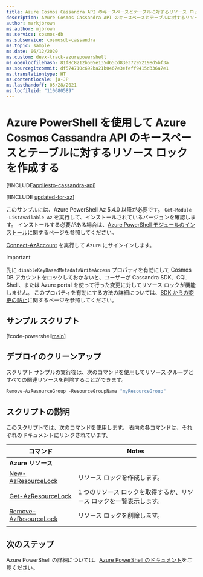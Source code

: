 ```yaml
---
title: Azure Cosmos Cassandra API のキースペースとテーブルに対するリソース ロックを作成する PowerShell スクリプト
description: Azure Cosmos Cassandra API のキースペースとテーブルに対するリソース ロックを作成する
author: markjbrown
ms.author: mjbrown
ms.service: cosmos-db
ms.subservice: cosmosdb-cassandra
ms.topic: sample
ms.date: 06/12/2020
ms.custom: devx-track-azurepowershell
ms.openlocfilehash: 81f8c8212b505e135d65cd83e372952198d5bf3a
ms.sourcegitcommit: df574710c692ba21b0467e3efeff9415d336a7e1
ms.translationtype: HT
ms.contentlocale: ja-JP
ms.lasthandoff: 05/28/2021
ms.locfileid: "110680589"
---
```

# <a name="create-a-resource-lock-for-azure-cosmos-cassandra-api-keyspace-and-table-using-azure-powershell"></a>Azure PowerShell を使用して Azure Cosmos Cassandra API のキースペースとテーブルに対するリソース ロックを作成する
[!INCLUDE[appliesto-cassandra-api](../../../includes/appliesto-cassandra-api.md)]

[!INCLUDE [updated-for-az](../../../../../includes/updated-for-az.md)]

このサンプルには、Azure PowerShell Az 5.4.0 以降が必要です。 `Get-Module -ListAvailable Az` を実行して、インストールされているバージョンを確認します。
インストールする必要がある場合は、[Azure PowerShell モジュールのインストール](/powershell/azure/install-az-ps)に関するページを参照してください。

[Connect-AzAccount](/powershell/module/az.accounts/connect-azaccount) を実行して Azure にサインインします。

> [!IMPORTANT]
> 先に `disableKeyBasedMetadataWriteAccess` プロパティを有効にして Cosmos DB アカウントをロックしておかないと、ユーザーが Cassandra SDK、CQL Shell、または Azure portal を使って行った変更に対してリソース ロックが機能しません。 このプロパティを有効にする方法の詳細については、[SDK からの変更の防止](../../../role-based-access-control.md#prevent-sdk-changes)に関するページを参照してください。

## <a name="sample-script"></a>サンプル スクリプト

[!code-powershell[main](../../../../../powershell_scripts/cosmosdb/cassandra/ps-cassandra-lock.ps1 "Create, list, and remove resource locks")]

## <a name="clean-up-deployment"></a>デプロイのクリーンアップ

スクリプト サンプルの実行後は、次のコマンドを使用してリソース グループとすべての関連リソースを削除することができます。

```powershell
Remove-AzResourceGroup -ResourceGroupName "myResourceGroup"
```

## <a name="script-explanation"></a>スクリプトの説明

このスクリプトでは、次のコマンドを使用します。 表内の各コマンドは、それぞれのドキュメントにリンクされています。

| コマンド | Notes |
|---|---|
|**Azure リソース**| |
| [New-AzResourceLock](/powershell/module/az.resources/new-azresourcelock) | リソース ロックを作成します。 |
| [Get-AzResourceLock](/powershell/module/az.resources/get-azresourcelock) | 1 つのリソース ロックを取得するか、リソース ロックを一覧表示します。 |
| [Remove-AzResourceLock](/powershell/module/az.resources/remove-azresourcelock) | リソース ロックを削除します。 |
|||

## <a name="next-steps"></a>次のステップ

Azure PowerShell の詳細については、[Azure PowerShell のドキュメント](/powershell/)をご覧ください。
